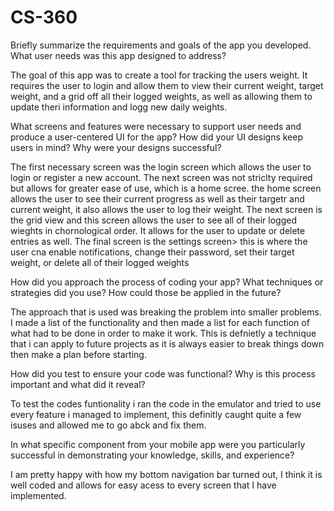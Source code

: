 # CS-360

Briefly summarize the requirements and goals of the app you developed. What user needs was this app designed to address?

The goal of this app was to create a tool for tracking the users weight. It requires the user to login and allow them to view their current weight, target weight, and a grid off all their logged weights, as well as allowing them to update theri information and logg new daily weights.

What screens and features were necessary to support user needs and produce a user-centered UI for the app? How did your UI designs keep users in mind? Why were your designs successful?

The first necessary screen was the login screen which allows the user to login or register a new account. The next screen was not striclty required but allows for greater ease of use, which is a home scree. the home screen allows the user to see their current progress as well as their targetr and current weight, it also allows the user to log their weight. The next screen is the grid view and this screen allows the user to see all of their logged wieghts in chornological order. It allows for the user to update or delete entries as well. The final screen is the settings screen> this is where the user cna enable notifications, change their password, set their target weight, or delete all of their logged weights

How did you approach the process of coding your app? What techniques or strategies did you use? How could those be applied in the future?

The approach that is used was breaking the problem into smaller problems. I made a list of the functionality and then made a list for each function of what had to be done in order to make it work. This is defnietly a technique that i can apply to future projects as it is always easier to break things down then make a plan before starting.

How did you test to ensure your code was functional? Why is this process important and what did it reveal?

To test the codes funtionality i ran the code in the emulator and tried to use every feature i managed to implement, this definitly caught quite a few isuses and allowed me to go abck and fix them.

In what specific component from your mobile app were you particularly successful in demonstrating your knowledge, skills, and experience?

I am pretty happy with how my bottom navigation bar turned out, I think it is well coded and allows for easy acess to every screen that I have implemented.
